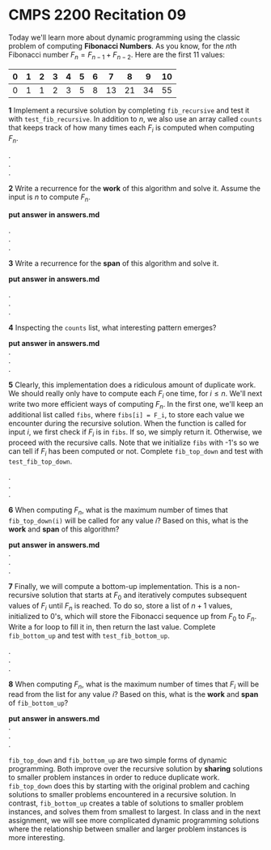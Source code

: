 # CMPS 2200  Recitation 09

Today we'll learn more about dynamic programming using the classic problem of computing **Fibonacci Numbers**. As you know, for the $n$th Fibonacci number $F_n=F_{n-1} + F_{n-2}$. Here are the first 11 values:

|0|1|2|3|4|5|6|7|8|9|10|
|-|-|-|-|-|-|-|-|-|-|- |
|0|1|1|2|3|5|8|13|21|34|55|

**1** Implement a recursive solution by completing `fib_recursive` and test it with `test_fib_recursive`. In addition to $n$, we also use an array called `counts` that keeps track of how many times each $F_i$ is computed when computing $F_n$.

.  
.  
.  


**2** Write a recurrence for the **work** of this algorithm and solve it. Assume the input is $n$ to compute $F_n$.

**put answer in answers.md**  

.  
.  
.  

**3** Write a recurrence for the **span** of this algorithm and solve it.

**put answer in answers.md**  

.  
.  
.  

**4** Inspecting the `counts` list, what interesting pattern emerges?

**put answer in answers.md**  
.  
.  
.  



**5** Clearly, this implementation does a ridiculous amount of duplicate work. We should really only have to compute each $F_i$ one time, for $i \le n$. We'll next write two more efficient ways of computing $F_n$. In the first one, we'll keep an additional list called `fibs`, where `fibs[i] = F_i`, to store each value we encounter during the recursive solution. When the function is called for input $i$, we first check if $F_i$ is in `fibs`. If so, we simply return it. Otherwise, we proceed with the recursive calls. Note that we initialize `fibs` with -1's so we can tell if $F_i$ has been computed or not. Complete `fib_top_down` and test with `test_fib_top_down`. 


.  
.  
.  

**6** When computing $F_n$, what is the maximum number of times that `fib_top_down(i)` will be called for any value $i$? Based on this, what is the **work** and **span** of this algorithm?

**put answer in answers.md**  
.  
.  
.  

**7** Finally, we will compute a bottom-up implementation. This is a non-recursive solution that starts at $F_0$ and iteratively computes subsequent values of $F_i$ until $F_n$ is reached. To do so, store a list of $n+1$ values, initialized to 0's, which will store the Fibonacci sequence up from $F_0$ to $F_n$. Write a for loop to fill it in, then return the last value. Complete `fib_bottom_up` and test with `test_fib_bottom_up`.

.  
.  
.  

**8** When computing $F_n$, what is the maximum number of times that
  $F_i$ will be read from the list for any value $i$? Based on this, what is the **work** and **span** of `fib_bottom_up`?

**put answer in answers.md**  
.  
.  
.  


`fib_top_down` and `fib_bottom_up` are two simple forms of dynamic programming. Both improve over the recursive solution by **sharing** solutions to smaller problem instances in order to reduce duplicate work. `fib_top_down` does this by starting with the original problem and caching solutions to smaller problems encountered in a recursive solution. In contrast, `fib_bottom_up` creates a table of solutions to smaller problem instances, and solves them from smallest to largest. In class and in the next assignment, we will see more complicated dynamic programming solutions where the relationship between smaller and larger problem instances is more interesting. 
